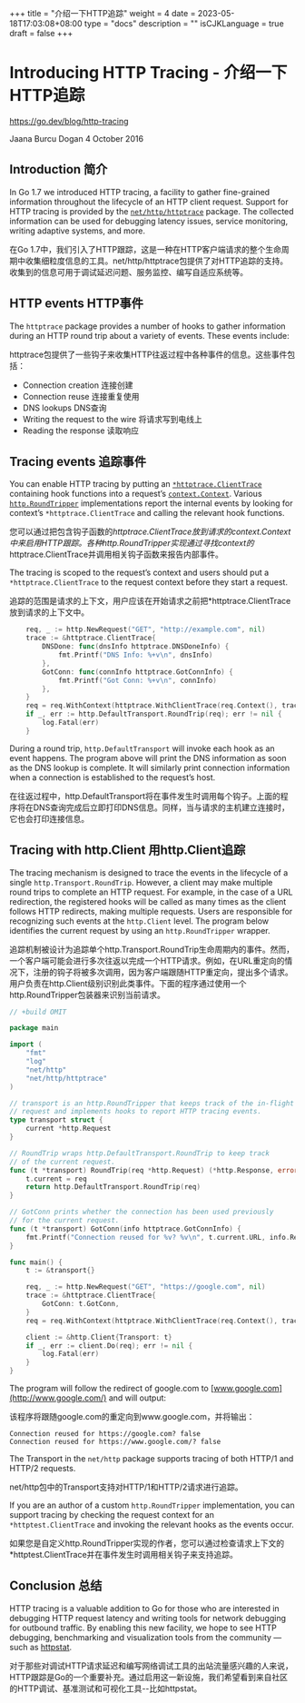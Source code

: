 +++
title = "介绍一下HTTP追踪"
weight = 4
date = 2023-05-18T17:03:08+08:00
type = "docs"
description = ""
isCJKLanguage = true
draft = false
+++

# Introducing HTTP Tracing - 介绍一下HTTP追踪

https://go.dev/blog/http-tracing

Jaana Burcu Dogan
4 October 2016

## Introduction 简介

In Go 1.7 we introduced HTTP tracing, a facility to gather fine-grained information throughout the lifecycle of an HTTP client request. Support for HTTP tracing is provided by the [`net/http/httptrace`](https://go.dev/pkg/net/http/httptrace/) package. The collected information can be used for debugging latency issues, service monitoring, writing adaptive systems, and more.

在Go 1.7中，我们引入了HTTP跟踪，这是一种在HTTP客户端请求的整个生命周期中收集细粒度信息的工具。net/http/httptrace包提供了对HTTP追踪的支持。收集到的信息可用于调试延迟问题、服务监控、编写自适应系统等。

## HTTP events HTTP事件

The `httptrace` package provides a number of hooks to gather information during an HTTP round trip about a variety of events. These events include:

httptrace包提供了一些钩子来收集HTTP往返过程中各种事件的信息。这些事件包括：

- Connection creation 连接创建
- Connection reuse 连接重复使用
- DNS lookups DNS查询
- Writing the request to the wire 将请求写到电线上
- Reading the response 读取响应

## Tracing events 追踪事件

You can enable HTTP tracing by putting an [`*httptrace.ClientTrace`](https://go.dev/pkg/net/http/httptrace/#ClientTrace) containing hook functions into a request’s [`context.Context`](https://go.dev/pkg/context/#Context). Various [`http.RoundTripper`](https://go.dev/pkg/net/http/#RoundTripper) implementations report the internal events by looking for context’s `*httptrace.ClientTrace` and calling the relevant hook functions.

您可以通过把包含钩子函数的*httptrace.ClientTrace放到请求的context.Context中来启用HTTP跟踪。各种http.RoundTripper实现通过寻找context的*httptrace.ClientTrace并调用相关钩子函数来报告内部事件。

The tracing is scoped to the request’s context and users should put a `*httptrace.ClientTrace` to the request context before they start a request.

追踪的范围是请求的上下文，用户应该在开始请求之前把*httptrace.ClientTrace放到请求的上下文中。

```go
    req, _ := http.NewRequest("GET", "http://example.com", nil)
    trace := &httptrace.ClientTrace{
        DNSDone: func(dnsInfo httptrace.DNSDoneInfo) {
            fmt.Printf("DNS Info: %+v\n", dnsInfo)
        },
        GotConn: func(connInfo httptrace.GotConnInfo) {
            fmt.Printf("Got Conn: %+v\n", connInfo)
        },
    }
    req = req.WithContext(httptrace.WithClientTrace(req.Context(), trace))
    if _, err := http.DefaultTransport.RoundTrip(req); err != nil {
        log.Fatal(err)
    }
```

During a round trip, `http.DefaultTransport` will invoke each hook as an event happens. The program above will print the DNS information as soon as the DNS lookup is complete. It will similarly print connection information when a connection is established to the request’s host.

在往返过程中，http.DefaultTransport将在事件发生时调用每个钩子。上面的程序将在DNS查询完成后立即打印DNS信息。同样，当与请求的主机建立连接时，它也会打印连接信息。

## Tracing with http.Client 用http.Client追踪

The tracing mechanism is designed to trace the events in the lifecycle of a single `http.Transport.RoundTrip`. However, a client may make multiple round trips to complete an HTTP request. For example, in the case of a URL redirection, the registered hooks will be called as many times as the client follows HTTP redirects, making multiple requests. Users are responsible for recognizing such events at the `http.Client` level. The program below identifies the current request by using an `http.RoundTripper` wrapper.

追踪机制被设计为追踪单个http.Transport.RoundTrip生命周期内的事件。然而，一个客户端可能会进行多次往返以完成一个HTTP请求。例如，在URL重定向的情况下，注册的钩子将被多次调用，因为客户端跟随HTTP重定向，提出多个请求。用户负责在http.Client级别识别此类事件。下面的程序通过使用一个http.RoundTripper包装器来识别当前请求。

```go
// +build OMIT

package main

import (
    "fmt"
    "log"
    "net/http"
    "net/http/httptrace"
)

// transport is an http.RoundTripper that keeps track of the in-flight
// request and implements hooks to report HTTP tracing events.
type transport struct {
    current *http.Request
}

// RoundTrip wraps http.DefaultTransport.RoundTrip to keep track
// of the current request.
func (t *transport) RoundTrip(req *http.Request) (*http.Response, error) {
    t.current = req
    return http.DefaultTransport.RoundTrip(req)
}

// GotConn prints whether the connection has been used previously
// for the current request.
func (t *transport) GotConn(info httptrace.GotConnInfo) {
    fmt.Printf("Connection reused for %v? %v\n", t.current.URL, info.Reused)
}

func main() {
    t := &transport{}

    req, _ := http.NewRequest("GET", "https://google.com", nil)
    trace := &httptrace.ClientTrace{
        GotConn: t.GotConn,
    }
    req = req.WithContext(httptrace.WithClientTrace(req.Context(), trace))

    client := &http.Client{Transport: t}
    if _, err := client.Do(req); err != nil {
        log.Fatal(err)
    }
}
```

The program will follow the redirect of google.com to [www.google.com](http://www.google.com/) and will output:

该程序将跟随google.com的重定向到www.google.com，并将输出：

```
Connection reused for https://google.com? false
Connection reused for https://www.google.com/? false
```

The Transport in the `net/http` package supports tracing of both HTTP/1 and HTTP/2 requests.

net/http包中的Transport支持对HTTP/1和HTTP/2请求进行追踪。

If you are an author of a custom `http.RoundTripper` implementation, you can support tracing by checking the request context for an `*httptest.ClientTrace` and invoking the relevant hooks as the events occur.

如果您是自定义http.RoundTripper实现的作者，您可以通过检查请求上下文的*httptest.ClientTrace并在事件发生时调用相关钩子来支持追踪。

## Conclusion 总结

HTTP tracing is a valuable addition to Go for those who are interested in debugging HTTP request latency and writing tools for network debugging for outbound traffic. By enabling this new facility, we hope to see HTTP debugging, benchmarking and visualization tools from the community — such as [httpstat](https://github.com/davecheney/httpstat).

对于那些对调试HTTP请求延迟和编写网络调试工具的出站流量感兴趣的人来说，HTTP跟踪是Go的一个重要补充。通过启用这一新设施，我们希望看到来自社区的HTTP调试、基准测试和可视化工具--比如httpstat。

